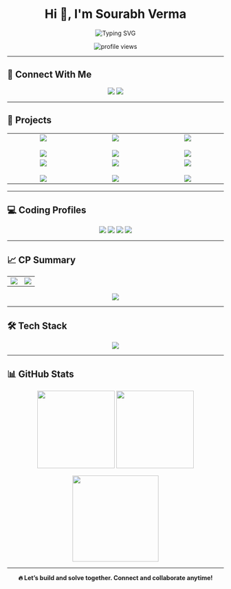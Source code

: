 <h1 align="center">Hi 👋, I'm Sourabh Verma</h1>

<p align="center">
  <img src="https://readme-typing-svg.demolab.com?font=Fira+Code&size=24&pause=1000&center=true&width=435&lines=Competitive+Programmer;MERN+Stack+Web+Developer;DSA+%7C+Backend+%7C+Frontend+%7C+MongoDB;Open+Source+Contributor" alt="Typing SVG" />
</p>

<p align="center">
  <img src="https://komarev.com/ghpvc/?username=sourabh1211&label=Profile%20views&color=0e75b6&style=flat" alt="profile views"/>
</p>

---

## 🔗 Connect With Me

<p align="center">
  <a href="https://linkedin.com/in/sourabh1112" target="_blank"><img src="https://img.shields.io/badge/LinkedIn-%230077B5.svg?style=for-the-badge&logo=linkedin&logoColor=white"/></a>
  <a href="https://www.instagram.com/sourabh_vr/" target="_blank"><img src="https://img.shields.io/badge/Instagram-%23E4405F.svg?style=for-the-badge&logo=instagram&logoColor=white"/></a>
</p>

---

## 💼 Projects

<div align="center">

<table>
  <tr>
    <td align="center" width="300">
      <div class="project-box">
        <a href="https://sourabhsplitshare.vercel.app/" target="_blank">
          <img src="https://img.shields.io/badge/SplitShare-Group%20Expense%20Tracker-blueviolet?style=for-the-badge" /><br/><br/>
          <img src="https://github-readme-stats.vercel.app/api/pin/?username=sourabh1211&repo=splitshare&theme=radical" />
        </a>
      </div>
    </td>
    <td align="center" width="300">
      <div class="project-box">
        <a href="https://sourabhnotevault.vercel.app/" target="_blank">
          <img src="https://img.shields.io/badge/NoteVault-Secure%20Note%20Saver-orange?style=for-the-badge" /><br/><br/>
          <img src="https://github-readme-stats.vercel.app/api/pin/?username=sourabh1211&repo=notevault&theme=radical" />
        </a>
      </div>
    </td>
    <td align="center" width="300">
      <div class="project-box">
        <a href="https://sourabhcodly.vercel.app/" target="_blank">
          <img src="https://img.shields.io/badge/Codly-Coding%20Forum-yellow?style=for-the-badge" /><br/><br/>
          <img src="https://github-readme-stats.vercel.app/api/pin/?username=sourabh1211&repo=codly&theme=radical" />
        </a>
      </div>
    </td>
  </tr>
  <tr>
    <td align="center" width="300">
      <div class="project-box">
        <a href="https://sourabhcodejourney.vercel.app/" target="_blank">
          <img src="https://img.shields.io/badge/CodeJourney-Progress%20Tracker-green?style=for-the-badge" /><br/><br/>
          <img src="https://github-readme-stats.vercel.app/api/pin/?username=sourabh1211&repo=codejourney&theme=radical" />
        </a>
      </div>
    </td>
    <td align="center" width="300">
      <div class="project-box">
        <a href="https://sourabhfintrack.vercel.app/" target="_blank">
          <img src="https://img.shields.io/badge/FinTrack-Income%20%26%20Expense-cyan?style=for-the-badge" /><br/><br/>
          <img src="https://github-readme-stats.vercel.app/api/pin/?username=sourabh1211&repo=fintrack&theme=radical" />
        </a>
      </div>
    </td>
    <td align="center" width="300">
  <div class="project-box">
    <a href="https://github.com/sourabh1211/Leetcode-sourabh-solutions" target="_blank">
      <img src="https://img.shields.io/badge/LeetCode%20Solutions-All%20My%20Codes-black?style=for-the-badge" /><br/><br/>
      <img src="https://github-readme-stats.vercel.app/api/pin/?username=sourabh1211&repo=Leetcode-sourabh-solutions&theme=radical" />
    </a>
  </div>
</td>

  </tr>
</table>

</div>

---

## 💻 Coding Profiles

<p align="center">
  <a href="https://leetcode.com/sourabh_1112/"><img src="https://img.shields.io/badge/LeetCode-%23007ACC.svg?style=for-the-badge&logo=leetcode&logoColor=white"/></a>
  <a href="https://codeforces.com/profile/sourabh1112"><img src="https://img.shields.io/badge/Codeforces-1F8ACB?style=for-the-badge&logo=codeforces&logoColor=white"/></a>
  <a href="https://www.codechef.com/users/sourabh_1112"><img src="https://img.shields.io/badge/CodeChef-%235B4638.svg?style=for-the-badge&logo=codechef&logoColor=white"/></a>
  <a href="https://atcoder.jp/users/sourabh_1112"><img src="https://img.shields.io/badge/AtCoder-1D3557?style=for-the-badge&logo=atcoder&logoColor=white"/></a>
</p>

---

## 📈 CP Summary

<table align="center">
  <tr>
    <td align="center" width="50%">
      <img src="https://leetcard.jacoblin.cool/sourabh_1112?theme=dark&font=Ubuntu&cache=14400&ext=contest&sheets=https://gist.githubusercontent.com/RedHeadphone/5e715e284c89cace8f5fa09f7fb930b8/raw/ec0be570f114124b1a2156a660d67baa0ab5639d/leetcode_stats_card.css" />
    </td>
    <td align="center" width="50%">
      <img src="https://codeforces-readme-stats.vercel.app/api/card?username=sourabh1112&theme=github_dark&force_username=true&border_color=404040" />
    </td>
  </tr>
</table>

<p align="center">
  <img src="https://leetcard.jacoblin.cool/sourabh_1112?ext=heatmap" />
</p>

---

## 🛠️ Tech Stack

<p align="center">
  <img src="https://skillicons.dev/icons?i=cpp,html,css,js,react,nodejs,express,mongodb,firebase,tailwind,git" />
</p>

---

## 📊 GitHub Stats

<p align="center">
  <img src="https://github-readme-stats.vercel.app/api?username=sourabh1211&show_icons=true&theme=radical&hide=prs" height="180px"/>
  <img src="https://github-readme-stats.vercel.app/api/top-langs?username=sourabh1211&layout=compact&theme=radical" height="180px"/>
</p>

<p align="center">
  <img src="https://github-readme-streak-stats.herokuapp.com?user=sourabh1211&theme=radical" height="200px"/>
</p>

---

<p align="center"><strong>🔥 Let’s build and solve together. Connect and collaborate anytime!</strong></p>
